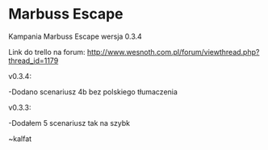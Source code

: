 # Marbuss Escape
Kampania Marbuss Escape wersja 0.3.4

Link do trello na forum:
http://www.wesnoth.com.pl/forum/viewthread.php?thread_id=1179

v0.3.4:

-Dodano scenariusz 4b bez polskiego tłumaczenia

v0.3.3:

-Dodałem 5 scenariusz tak na szybk

~kalfat

